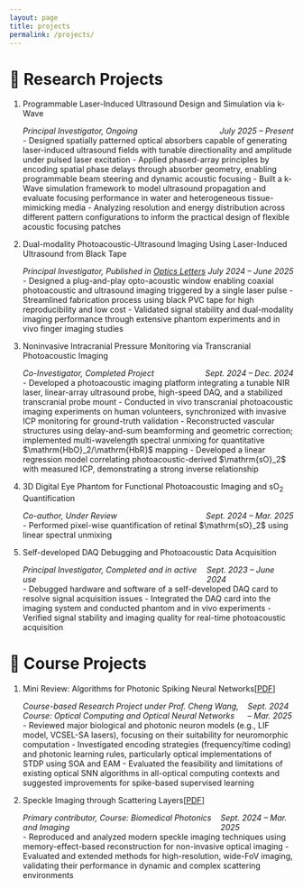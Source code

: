 ```yaml
---
layout: page
title: projects
permalink: /projects/
---
```


<script>
window.MathJax = {
  tex: {
    inlineMath: [['$', '$'], ['\\(', '\\)']]
  }
};
</script>
<script src="https://cdn.jsdelivr.net/npm/mathjax@3/es5/tex-mml-chtml.js" async></script>


# 🔬 Research Projects  #

1. Programmable Laser-Induced Ultrasound Design and Simulation via k-Wave
     <div style="display: flex; justify-content: space-between; font-style: italic;">
        <div>Principal Investigator, Ongoing</div>
        <div>July 2025 – Present</div>
     </div>
      - Designed spatially patterned optical absorbers capable of generating laser-induced ultrasound fields with tunable directionality and amplitude under pulsed laser excitation
      - Applied phased-array principles by encoding spatial phase delays through absorber geometry, enabling programmable beam steering and dynamic acoustic focusing
      - Built a k-Wave simulation framework to model ultrasound propagation and evaluate focusing performance in water and heterogeneous tissue-mimicking media
      - Analyzing resolution and energy distribution across different pattern configurations to inform the practical design of flexible acoustic focusing patches

2. Dual-modality Photoacoustic-Ultrasound Imaging Using Laser-Induced Ultrasound from Black Tape
     <div style="display: flex; justify-content: space-between; font-style: italic;">
        <div>Principal Investigator, Published in <a href="https://opg.optica.org/ol/abstract.cfm?uri=ol-50-14-4582" target="_blank" rel="noopener noreferrer" style="color: inherit;">Optics Letters</a></div>
        <div>July 2024 – June 2025</div>
     </div>
      - Designed a plug-and-play opto-acoustic window enabling coaxial photoacoustic and ultrasound imaging triggered by a single laser pulse
      - Streamlined fabrication process using black PVC tape for high reproducibility and low cost
      - Validated signal stability and dual-modality imaging performance through extensive phantom experiments and in vivo finger imaging studies

3. Noninvasive Intracranial Pressure Monitoring via Transcranial Photoacoustic Imaging
     <div style="display: flex; justify-content: space-between; font-style: italic;">
        <div>Co-Investigator, Completed Project</div>
        <div>Sept. 2024 – Dec. 2024</div>
     </div>
      - Developed a photoacoustic imaging platform integrating a tunable NIR laser, linear-array ultrasound probe, high-speed DAQ, and a stabilized transcranial probe mount
      - Conducted in vivo transcranial photoacoustic imaging experiments on human volunteers, synchronized with invasive ICP monitoring for ground-truth validation
      - Reconstructed vascular structures using delay-and-sum beamforming and geometric correction; implemented multi-wavelength spectral unmixing for quantitative $\mathrm{HbO}_2/\mathrm{HbR}$ mapping
      - Developed a linear regression model correlating photoacoustic-derived $\mathrm{sO}_2$ with measured ICP, demonstrating a strong inverse relationship

4. 3D Digital Eye Phantom for Functional Photoacoustic Imaging and $\mathrm{sO}_2$ Quantification
     <div style="display: flex; justify-content: space-between; font-style: italic;">
        <div>Co-author, Under Review</div>
        <div>Sept. 2024 – Mar. 2025</div>
     </div>
      - Performed pixel-wise quantification of retinal $\mathrm{sO}_2$ using linear spectral unmixing
    
5. Self-developed DAQ Debugging and Photoacoustic Data Acquisition
     <div style="display: flex; justify-content: space-between; font-style: italic;">
        <div>Principal Investigator, Completed and in active use</div>
        <div>Sept. 2023 – June 2024</div>
     </div>
      - Debugged hardware and software of a self-developed DAQ card to resolve signal acquisition issues
      - Integrated the DAQ card into the imaging system and conducted phantom and in vivo experiments
      - Verified signal stability and imaging quality for real-time photoacoustic acquisition
      
      






<h1> 📃 Course Projects  </h1>

1. Mini Review: Algorithms for Photonic Spiking Neural Networks[<a href="/_pages/CVandCourseProjects/CourseReview.pdf " target="_blank">PDF</a>]
     <div style="display: flex; justify-content: space-between; font-style: italic;">
        <div>Course-based Research Project under Prof. Cheng Wang, Course: Optical Computing and Optical Neural Networks</div>
        <div>Sept. 2024 – Mar. 2025</div>
     </div>
      - Reviewed major biological and photonic neuron models (e.g., LIF model, VCSEL-SA lasers), focusing on their suitability for neuromorphic computation
      - Investigated encoding strategies (frequency/time coding) and photonic learning rules, particularly optical implementations of STDP using SOA and EAM
      - Evaluated the feasibility and limitations of existing optical SNN algorithms in all-optical computing contexts and suggested improvements for spike-based supervised learning

2. Speckle Imaging through Scattering Layers[<a href="/_pages/CVandCourseProjects/BiomedicalProject.pdf " target="_blank">PDF</a>]
     <div style="display: flex; justify-content: space-between; font-style: italic;">
        <div>Primary contributor, Course: Biomedical Photonics and Imaging</div>
        <div>Sept. 2024 – Mar. 2025</div>
     </div>
      - Reproduced and analyzed modern speckle imaging techniques using memory-effect-based reconstruction for non-invasive optical imaging
      - Evaluated and extended methods for high-resolution, wide-FoV imaging, validating their performance in dynamic and complex scattering environments






